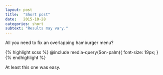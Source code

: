 ```yaml
---
layout: post
title:  "Short post"
date:   2015-10-28
categories: short
subtext: "Results may vary."
---
```


All you need to fix an overlapping hamburger menu?

{% highlight scss %}
@include media-query($on-palm){
        font-size: 19px;
    }
{% endhighlight %}

At least this one was easy.
